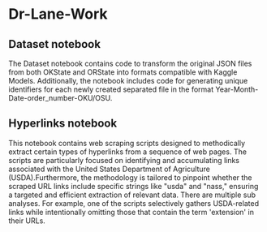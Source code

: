 # Dr-Lane-Work

## Dataset notebook
The Dataset notebook contains code to transform the original JSON files from both OKState and ORState into formats compatible with Kaggle Models. Additionally, the notebook includes code for generating unique identifiers for each newly created separated file in the format Year-Month-Date-order_number-OKU/OSU.

## Hyperlinks notebook
This notebook contains web scraping scripts designed to methodically extract certain types of hyperlinks from a sequence of web pages. The scripts are particularly focused on identifying and accumulating links associated with the United States Department of Agriculture (USDA).Furthermore, the methodology is tailored to pinpoint whether the scraped URL links include specific strings like "usda" and "nass," ensuring a targeted and efficient extraction of relevant data.
There are multiple sub analyses. For example, one of the scripts selectively gathers USDA-related links while intentionally omitting those that contain the term 'extension' in their URLs. 
